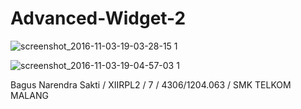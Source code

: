 # Advanced-Widget-2



![screenshot_2016-11-03-19-03-28-15 1](https://cloud.githubusercontent.com/assets/22819761/19965548/1606dc00-a1fa-11e6-8cee-df756697abe2.png)


![screenshot_2016-11-03-19-04-57-03 1](https://cloud.githubusercontent.com/assets/22819761/19965544/0a3d2de8-a1fa-11e6-90d5-2c7d377bf38b.png)


Bagus Narendra Sakti / XIIRPL2 / 7 / 4306/1204.063 / SMK TELKOM MALANG
